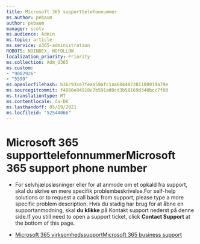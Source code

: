 ```yaml
---
title: Microsoft 365 supporttelefonnummer
ms.author: pebaum
author: pebaum
manager: scotv
ms.audience: Admin
ms.topic: article
ms.service: o365-administration
ROBOTS: NOINDEX, NOFOLLOW
localization_priority: Priority
ms.collection: Adm_O365
ms.custom:
- "9002926"
- "5599"
ms.openlocfilehash: b36c93ce7feaa59afc1aa604407281100919a79e
ms.sourcegitcommit: f4866e94918c7b591ad0cd3b58169d340bcc7f00
ms.translationtype: MT
ms.contentlocale: da-DK
ms.lasthandoff: 05/19/2021
ms.locfileid: "52544066"
---
```

# <a name="microsoft-365-support-phone-number"></a><span data-ttu-id="e1935-102">Microsoft 365 supporttelefonnummer</span><span class="sxs-lookup"><span data-stu-id="e1935-102">Microsoft 365 support phone number</span></span>

- <span data-ttu-id="e1935-103">For selvhjælpsløsninger eller for at anmode om et opkald fra support, skal du skrive en mere specifik problembeskrivelse.</span><span class="sxs-lookup"><span data-stu-id="e1935-103">For self-help solutions or to request a call back from support, please type a more specific problem description.</span></span>  <span data-ttu-id="e1935-104">Hvis du stadig har brug for at åbne en supportanmodning, skal **du klikke** på Kontakt support nederst på denne side.</span><span class="sxs-lookup"><span data-stu-id="e1935-104">If you still need to open a support ticket, click **Contact Support** at the bottom of this page.</span></span>

- [<span data-ttu-id="e1935-105">Microsoft 365 virksomhedssupport</span><span class="sxs-lookup"><span data-stu-id="e1935-105">Microsoft 365 business support</span></span>](https://go.microsoft.com/fwlink/p/?linkid=518322)
